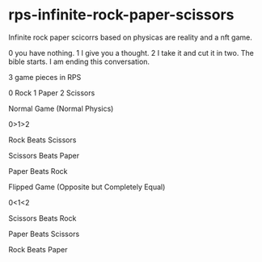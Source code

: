 # rps-infinite-rock-paper-scissors
Infinite rock paper scicorrs based on physicas are reality and a nft game.

0 you have nothing. 1 I give you a thought. 2 I take it and cut it in two. The bible starts. I am ending this conversation.

3 game pieces in RPS

0 Rock
1 Paper
2 Scissors

Normal Game (Normal Physics)

0>1>2

Rock Beats Scissors

Scissors Beats Paper

Paper Beats Rock


Flipped Game (Opposite but Completely Equal)

0<1<2

Scissors Beats Rock

Paper Beats Scissors

Rock Beats Paper

